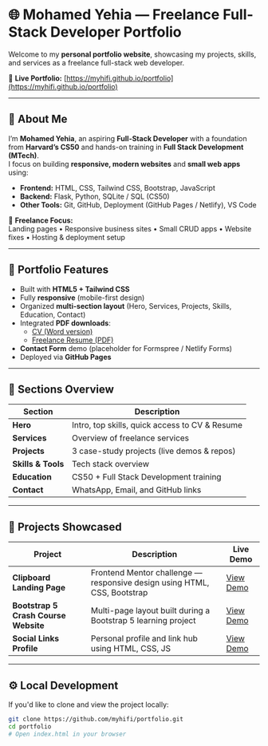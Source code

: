 # 🌐 Mohamed Yehia — Freelance Full-Stack Developer Portfolio

Welcome to my **personal portfolio website**, showcasing my projects, skills, and services as a freelance full-stack web developer.

🔗 **Live Portfolio:** [https://myhifi.github.io/portfolio](https://myhifi.github.io/portfolio)

---

## 🧠 About Me

I’m **Mohamed Yehia**, an aspiring **Full-Stack Developer** with a foundation from **Harvard’s CS50** and hands-on training in **Full Stack Development (MTech)**.  
I focus on building **responsive, modern websites** and **small web apps** using:

- **Frontend:** HTML, CSS, Tailwind CSS, Bootstrap, JavaScript  
- **Backend:** Flask, Python, SQLite / SQL (CS50)  
- **Other Tools:** Git, GitHub, Deployment (GitHub Pages / Netlify), VS Code  

🎯 **Freelance Focus:**  
Landing pages • Responsive business sites • Small CRUD apps • Website fixes • Hosting & deployment setup

---

## 🚀 Portfolio Features

- Built with **HTML5 + Tailwind CSS**
- Fully **responsive** (mobile-first design)
- Organized **multi-section layout** (Hero, Services, Projects, Skills, Education, Contact)
- Integrated **PDF downloads**:
  - [CV (Word version)](assets/MyCV_EN.pdf)
  - [Freelance Resume (PDF)](assets/Mohamed_Yehia_Freelance_Developer_Resume_v2.pdf)
- **Contact Form** demo (placeholder for Formspree / Netlify Forms)
- Deployed via **GitHub Pages**

---

## 🧩 Sections Overview

| Section | Description |
|----------|--------------|
| **Hero** | Intro, top skills, quick access to CV & Resume |
| **Services** | Overview of freelance services |
| **Projects** | 3 case-study projects (live demos & repos) |
| **Skills & Tools** | Tech stack overview |
| **Education** | CS50 + Full Stack Development training |
| **Contact** | WhatsApp, Email, and GitHub links |

---

## 💼 Projects Showcased

| Project | Description | Live Demo |
|----------|--------------|-----------|
| **Clipboard Landing Page** | Frontend Mentor challenge — responsive design using HTML, CSS, Bootstrap | [View Demo](https://myhifi.github.io/Clipboard-landing-page-From-frontendmentor.io/) |
| **Bootstrap 5 Crash Course Website** | Multi-page layout built during a Bootstrap 5 learning project | [View Demo](https://myhifi.github.io/Bootstrap-5-Crash-Course-_-Website-Build-Deploy/) |
| **Social Links Profile** | Personal profile and link hub using HTML, CSS, JS | [View Demo](https://myhifi.github.io/social-links-profile/) |

---

## ⚙️ Local Development

If you'd like to clone and view the project locally:

```bash
git clone https://github.com/myhifi/portfolio.git
cd portfolio
# Open index.html in your browser
